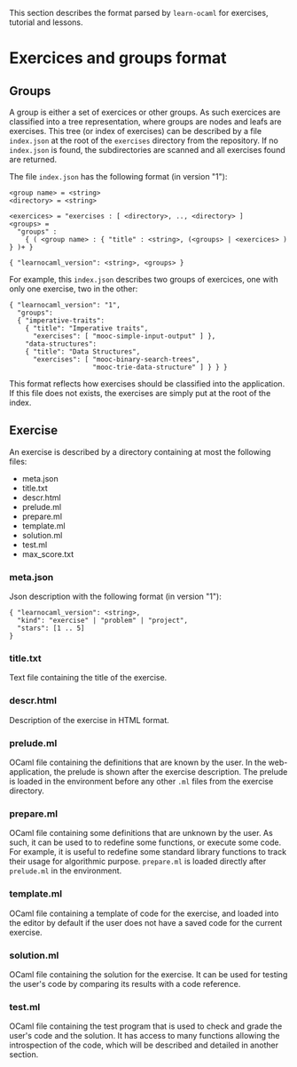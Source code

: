 This section describes the format parsed by `learn-ocaml` for
exercises, tutorial and lessons.

# Exercices and groups format


## Groups

A group is either a set of exercices or other groups. As such exercices are classified
into a tree representation, where groups are nodes and leafs are exercises. This
tree (or index of exercises) can be described by a file `index.json` at the root
of the `exercises` directory from the repository. If no `index.json`
is found, the subdirectories are scanned and all exercises found are returned.

The file `index.json` has the following format (in version "1"):
```
<group name> = <string>
<directory> = <string>

<exercices> = "exercises : [ <directory>, .., <directory> ]
<groups> =
  "groups" :
    { ( <group name> : { "title" : <string>, (<groups> | <exercices> ) } )+ }

{ "learnocaml_version": <string>, <groups> }
```

For example, this `index.json` describes two groups of exercices, one with only
one exercise, two in the other:
```
{ "learnocaml_version": "1",
  "groups":
  { "imperative-traits":
    { "title": "Imperative traits",
      "exercises": [ "mooc-simple-input-output" ] },
    "data-structures":
    { "title": "Data Structures",
      "exercises": [ "mooc-binary-search-trees",
                     "mooc-trie-data-structure" ] } } }
```

This format reflects how exercises should be classified into the application.
If this file does not exists, the exercises are simply put at the root of the
index.

## Exercise

An exercise is described by a directory containing at most the following files:
- meta.json
- title.txt
- descr.html
- prelude.ml
- prepare.ml
- template.ml
- solution.ml
- test.ml
- max_score.txt

### meta.json

Json description with the following format (in version "1"):
```
{ "learnocaml_version": <string>,
  "kind": "exercise" | "problem" | "project",
  "stars": [1 .. 5]
}
```

### title.txt

Text file containing the title of the exercise.

### descr.html

Description of the exercise in HTML format.

### prelude.ml

OCaml file containing the definitions that are known by the user. In the
web-application, the prelude is shown after the exercise description. The
prelude is loaded in the environment before any other `.ml` files from the
exercise directory.

### prepare.ml

OCaml file containing some definitions that are unknown by the user. As such, it
can be used to to redefine some functions, or execute some code. For example, it
is useful to redefine some standard library functions to track their usage for
algorithmic purpose. `prepare.ml` is loaded directly after `prelude.ml` in the
environment.

### template.ml

OCaml file containing a template of code for the exercise, and loaded into the
editor by default if the user does not have a saved code for the current
exercise.

### solution.ml

OCaml file containing the solution for the exercise. It can be used for testing
the user's code by comparing its results with a code reference.

### test.ml

OCaml file containing the test program that is used to check and grade the user's code and
the solution. It has access to many functions allowing the introspection of the
code, which will be described and detailed in another section.
